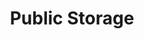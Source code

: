 ---
title: "Public Storage"
url: /portland/public-storage-northeast-halsey-street-2/
shop: Mieten
---